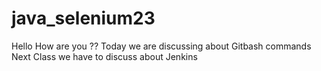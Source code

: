 # java_selenium23
Hello How are you ??
Today we are discussing about Gitbash commands
Next Class we have to discuss about Jenkins
